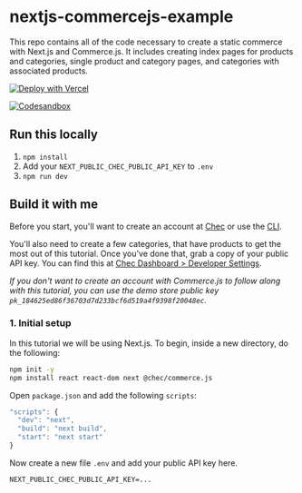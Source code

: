 # nextjs-commercejs-example

This repo contains all of the code necessary to create a static commerce with Next.js and Commerce.js. It includes creating index pages for products and categories, single product and category pages, and categories with associated products.

[![Deploy with Vercel](https://vercel.com/button)](https://vercel.com/import/project?template=https://github.com/notrab/nextjs-commercejs-example)

[![Codesandbox](https://codesandbox.io/static/img/play-codesandbox.svg)](https://codesandbox.io/s/github/notrab/nextjs-commercejs-example/tree/main)

## Run this locally

1. `npm install`
2. Add your `NEXT_PUBLIC_CHEC_PUBLIC_API_KEY` to `.env`
3. `npm run dev`

## Build it with me

Before you start, you'll want to create an account at [Chec](https://commercejs.com) or use the [CLI](https://github.com/chec/cli).

You'll also need to create a few categories, that have products to get the most out of this tutorial. Once you've done that, grab a copy of your public API key. You can find this at [Chec Dashboard > Developer Settings](https://dashboard.chec.io/settings/developer).

_If you don't want to create an account with Commerce.js to follow along with this tutorial, you can use the demo store public key `pk_184625ed86f36703d7d233bcf6d519a4f9398f20048ec`._

### 1. Initial setup

In this tutorial we will be using Next.js. To begin, inside a new directory, do the following:

```bash
npm init -y
npm install react react-dom next @chec/commerce.js
```

Open `package.json` and add the following `scripts`:

```js
"scripts": {
  "dev": "next",
  "build": "next build",
  "start": "next start"
}
```

Now create a new file `.env` and add your public API key here.

```
NEXT_PUBLIC_CHEC_PUBLIC_API_KEY=...
```

<!-- ### 2. Create a Commerce.js instance

With our initial Next.js setup created, and our `@chec/commerce.js` dependency installed, we'll now instantiate a new commerce instance, and make it available to import throughout the rest of our Next.js project.

Inside a new directory `lib`, create the file `commerce.js`. Inside here we'll export a new instance of `@chec/commerce.js`, following the [Commerce.js Docs](https://commercejs.com/docs/api/#authentication).

```js
// lib/commerce.js
import CommerceSDK from "@chec/commerce.js";

const client = new CommerceSDK(process.env.NEXT_PUBLIC_CHEC_PUBLIC_API_KEY);

export default client;
```

### 3. Create homepage of categories and products

Inside of the `pages` directory, we'll create the `index.js` file to show all our products.

While we're at it, we'll also show and link to all our categories, products, as well merchant information.

For now, let's simply show all of the information we get back from Commerce.js on our page, so we can see what we need to refactor.

Inside `pages/index.js`, add the following:

```js
// pages/index.js
import commerce from "../lib/commerce";

export async function getStaticProps() {
  const merchant = await commerce.merchants.about();
  const { data: categories } = await commerce.categories.list();
  const { data: products } = await commerce.products.list();

  return {
    props: {
      merchant,
      categories,
      products,
    },
  };
}
```

Here we are making use of the Next.js `getStaticProps` lifecylce method during build. This tells Next.js to source our content once, and return them as "static" props.

Then inside `pages/index.js`, let's export a default function that is our page component.

```js
// pages/index.js
export default function IndexPage({ merchant, categories, products }) {
  return (
    <React.Fragment>
      <pre>{JSON.stringify(merchant, null, 2)}</pre>
      <pre>{JSON.stringify(categories, null, 2)}</pre>
      <pre>{JSON.stringify(products, null, 2)}</pre>
    </React.Fragment>
  );
}
```

### 4. Create `ProductList` & `Product` components

As we want to show our products in multiple places throughout this example, we should think about creating reusable React components to save us on duplicating our code.

Inside a new directory called `components`, create the file `Product.js`.

Inside here we'll export a new function, that returns the `name` and `price.formatted_with_symbol` of our products.

```js
// components/Product.js
export default function Product({ name, price }) {
  return (
    <p>
      {name}: {price.formatted_with_symbol}
    </p>
  );
}
```

Since this component only handles rendering one product, we also need to create a component that will renderer each of our `Product` components per product returned from Commerce.js.

Inside a new file `ProductList.js` in the `components` directory, add the following:

```js
// components/ProductList.js
import Link from "next/link";

import Product from "./Product";

export default function ProductList({ products }) {
  if (!products) return null;

  return (
    <ul>
      {products.map((product) => (
        <li key={product.permalink}>
          <Link href={`/products/${product.permalink}`}>
            <a>
              <Product {...product} />
            </a>
          </Link>
        </li>
      ))}
    </ul>
  );
}
```

In this file we're doing a few things, so let's break it down:

1. Importing the `Link` component from Next.js
2. Importing the `Product` component we just created
3. Checking if the prop `products` contains anything, if not, don't do anything
4. Mapping over each of our `products` and invoking the `Link` component with `Product` as our child - where we spread in our `product` values (such as name/price) we need inside that component

### 5. Update index page to use `ProductList` component

Let's now put the `ProductList` component to work! Inside `pages/index.js`, let's add a new import right after the commerce.js client.

```js
import ProductList from "../components/ProductList";
```

Now inside the `IndexPage` function we can simplify replace:

```js
<pre>{JSON.stringify(products, null, 2)}</pre>
```

With our new `ProductList` component:

```js
<ProductList products={products} />
```

### 6. Create products index page

Since our index page contains the links to all our categories, products, and merchant information, we should create a page just for showing products.

Create a new file `products.js` inside `pages` directory, and add the following:

```js
// pages/products.js
import commerce from "../lib/commerce";
import ProductList from "../components/ProductList";

export async function getStaticProps() {
  const { data: products } = await commerce.products.list();

  return {
    props: {
      products,
    },
  };
}

export default function ProductsPage({ products }) {
  return (
    <React.Fragment>
      <h1>Products</h1>

      <ProductList products={products} />
    </React.Fragment>
  );
}
```

In here we're importing the same components we used on the homepage but this time only requesting our products.

The benefit of creating the `ProductList` component once is that we can reuse it wherever we like, as long as we pass it the `products` prop, it'll work just fine.

### 7. Create `CategoryList` & `Category` components

In the same way we created the `ProductList` and `Product` components, we'll do the same for our categories.

Inside a new file `Category.js` inside the `components` directory, add the following:

```js
// components/Category.js
export default function Category({ name }) {
  return name;
}
```

We're not doing too much in this file but return the `name` of our category.

Next create the file `CategoryList.js` inside the `components` directory, and add the following:

```js
// components/CategoryList.js
import Link from "next/link";

import Category from "./Category";

export default function CategoryList({ categories }) {
  if (!categories) return null;

  return (
    <ul>
      {categories.map((category) => (
        <li key={category.slug}>
          <Link href={`/categories/${category.slug}`}>
            <a>
              <Category {...category} />
            </a>
          </Link>
        </li>
      ))}
    </ul>
  );
}
```

The only real difference here is that we returned a list of links that go to `/categories/:slug` instead of `/products/:permalink`.

### 8. Create categories index page

Let's also do the same for categories. In a new file `categories.js` inside the `pages` directory, add the following:

```js
// pages/categories.js
import commerce from "../lib/commerce";
import CategoryList from "../components/CategoryList";

export async function getStaticProps() {
  const { data: categories } = await commerce.categories.list();

  return {
    props: {
      categories,
    },
  };
}

export default function CategoriesPage({ categories }) {
  return (
    <React.Fragment>
      <h1>Categories</h1>

      <CategoryList categories={categories} />
    </React.Fragment>
  );
}
```

As we did in the products index page, we're simply requesting all of our categories from Commerce.js and passing them onto the `CategoryList` component.

### 9. Update index page to use CategoryList component

Now we have the `CategoryList` component, let's go ahead and tidy up the index page by adding this there also.

At the top of the `pages/index.js` file go ahead and import our new `CategoryList`.

```js
import CategoryList from "../components/CategoryList";
```

Then where we have:

```js
<pre>{JSON.stringify(categories, null, 2)}</pre>
```

Replace it with:

```js
<CategoryList categories={categories} />
```

While we're at it, let's also add some headings for our categories, and products with links to the pages we just created. We'll also add an `h1` to the page that just shows our merchant `business_name`.

Also add the following import at the top of the `pages/index.js` file:

```js
import Link from "next/link";
```

Now update the `IndexPage` function to look a little something like:

```js
// pages/index.js
export default function IndexPage({ merchant, categories, products }) {
  return (
    <React.Fragment>
      <h1>{merchant.business_name}</h1>

      <h3>
        <Link href="/categories">
          <a>Categories</a>
        </Link>
      </h3>

      <CategoryList categories={categories} />

      <h3>
        <Link href="/products">
          <a>Products</a>
        </Link>
      </h3>

      <ProductList products={products} />
    </React.Fragment>
  );
}
```

### 10. Create individual category page

Since we're linking to the individual categories inside our `CategoryList` component, let's go ahead and create the pages at the path `/categories/:slug`.

We can use Next.js to create all of our category pages at build time, and without having to create individual pages for each one too!

To do this, create a directory caled `categories` inside the current `pages` directory. Now create a new file `[slug].js` - including the square brackets.

This tells Next.js we want to use `slug` as a param to our page component.

Inside `pages/categories/[slug].js` we will use the same `getStaticProps` method to fetch and provide static props to our page. We'll `retrieve` an existing category from Commerce.js, and while we're at it, we'll get all of the products belonging to that category.

To do this, we can provide the current `slug` given to use by the current page path, to Commerce.js so we [filter](https://commercejs.com/docs/api/#list-all-products) [accordingly](https://commercejs.com/docs/api/#retrieve-category).

```js
// pages/categories/[slug].js
import commerce from "../../lib/commerce";
import ProductList from "../../components/ProductList";

export async function getStaticProps({ params }) {
  const { slug } = params;

  const category = await commerce.categories.retrieve(slug, {
    type: "slug",
  });

  const { data: products } = await commerce.products.list({
    category_slug: slug,
  });

  return {
    props: {
      category,
      products,
    },
  };
}
```

Now we have the API hooked up for getting data for each of our pages, we still don't have any pages.

Below the `getStaticProps` export, export a new function `getStaticPaths`.

This function must return a `paths` array that is the paths to our pages. We must provide that all important `slug` param.

```js
// pages/categories/[slug].js
export async function getStaticPaths() {
  const { data: categories } = await commerce.categories.list();

  return {
    paths: categories.map((category) => ({
      params: {
        slug: category.slug,
      },
    })),
    fallback: false,
  };
}
```

All that's left to do is export as the default our actual category page component.

```js
// pages/categories/[slug].js
export default function CategoryPage({ category, products }) {
  return (
    <React.Fragment>
      <h1>{category.name}</h1>

      <ProductList products={products} />
    </React.Fragment>
  );
}
```

### 11. Create product page

In the same way we created our category pages, and fetched the data, we can do it for products.

Inside of a new directory `products` inside `pages`, create the file `[permalink].js`. We're using `permalink` here as that's what Commerce.js gives us for each of our products.

The contents of this file should be familiar:

```js
// pages/products/[permalink].js
import commerce from "../../lib/commerce";

export async function getStaticProps({ params }) {
  const { permalink } = params;

  const product = await commerce.products.retrieve(permalink, {
    type: "permalink",
  });

  return {
    props: {
      product,
    },
  };
}

export async function getStaticPaths() {
  const { data: products } = await commerce.products.list();

  return {
    paths: products.map((product) => ({
      params: {
        permalink: product.permalink,
      },
    })),
    fallback: false,
  };
}

export default function ProductPage({ product }) {
  return (
    <React.Fragment>
      <h1>{product.name}</h1>
      <p>{product.price.formatted_with_symbol}</p>
    </React.Fragment>
  );
}
```

### 12. Run it locally

That's it!

Now you're ready to go! Type `npm run dev` in your Terminal, and head to the local port to browse your Next.js powered commerce site. -->

